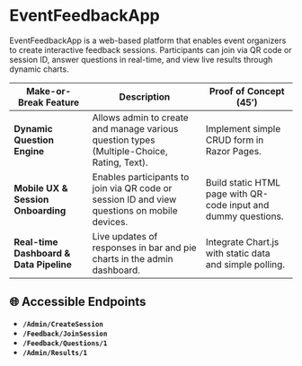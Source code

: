# EventFeedbackApp
EventFeedbackApp is a web-based platform that enables event organizers to create interactive feedback sessions. Participants can join via QR code or session ID, answer questions in real-time, and view live results through dynamic charts.

| Make-or-Break Feature                    | Description                                                                                     | Proof of Concept (45′)                                             |
|------------------------------------------|-------------------------------------------------------------------------------------------------|--------------------------------------------------------------------|
| **Dynamic Question Engine**              | Allows admin to create and manage various question types (Multiple-Choice, Rating, Text).        | Implement simple CRUD form in Razor Pages.                         |
| **Mobile UX & Session Onboarding**       | Enables participants to join via QR code or session ID and view questions on mobile devices.    | Build static HTML page with QR-code input and dummy questions.     |
| **Real-time Dashboard & Data Pipeline**  | Live updates of responses in bar and pie charts in the admin dashboard.                         | Integrate Chart.js with static data and simple polling.            |


## 🌐 Accessible Endpoints

-  **`/Admin/CreateSession`**
-  **`/Feedback/JoinSession`**
-  **`/Feedback/Questions/1`**
-  **`/Admin/Results/1`**


